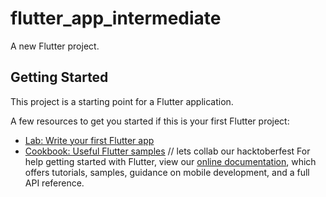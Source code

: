 # flutter_app_intermediate

A new Flutter project.

## Getting Started

This project is a starting point for a Flutter application.

A few resources to get you started if this is your first Flutter project:

- [Lab: Write your first Flutter app](https://flutter.dev/docs/get-started/codelab)
- [Cookbook: Useful Flutter samples](https://flutter.dev/docs/cookbook)
// lets collab our hacktoberfest
For help getting started with Flutter, view our
[online documentation](https://flutter.dev/docs), which offers tutorials,
samples, guidance on mobile development, and a full API reference.
